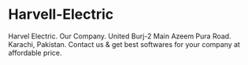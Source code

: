 # Harvell-Electric
Harvel Electric. Our Company. United Burj-2 Main Azeem Pura Road. Karachi, Pakistan. Contact us &amp; get best softwares for your company at affordable price.
